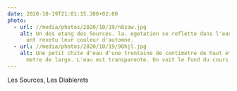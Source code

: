 ```yaml
---
date: 2020-10-19T21:01:15.306+02:00
photo:
  - url: //media/photos/2020/10/19/n8zaw.jpg
    alt: Un des etang des Sources. la. egetation se reflette dans l'eau. Les arbres
      ont revetu leur couleur d'automne.
  - url: //media/photos/2020/10/19/90hjl.jpg
    alt: Une petit chite d'eau d'une trentaine de centimetre de haut et de trous
      metre de large. L'eau est transparente. On voit le fond du cours d'eau.
---
```

Les Sources, Les Diablerets 
